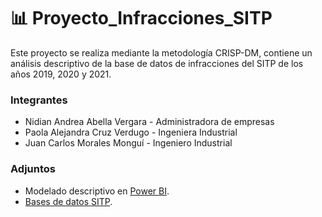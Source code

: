 # 📊 Proyecto_Infracciones_SITP  
Este proyecto se realiza mediante la metodología CRISP-DM, contiene un análisis descriptivo de la base de datos de infracciones del SITP de los años 2019, 2020 y 2021.

### Integrantes
* Nidian Andrea Abella Vergara  -  Administradora de empresas
* Paola Alejandra Cruz Verdugo  -  Ingeniera Industrial
* Juan Carlos Morales Monguí   -  Ingeniero Industrial

### Adjuntos

* Modelado descriptivo en [Power BI](https://app.powerbi.com/links/hj1RNuENS-?ctid=299a2881-1380-4020-b42f-715a35e1bcaf&pbi_source=linkShare " Power BI").
* [Bases de datos SITP](https://konradlorenzedu-my.sharepoint.com/:f:/g/personal/juanc_moralesm_konradlorenz_edu_co/Ek7074TpYstMvPiulldxAK8B6JIIuaEA5lprIU-13JUi6w?e=EhU5c3 " Bases SITP").
